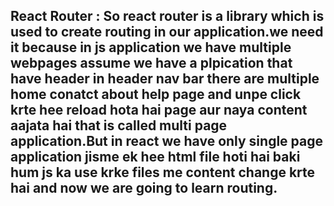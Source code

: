 ## React Router : So react router is a library which is used to create routing in our application.we need it because in js application we have multiple webpages assume we have a plpication that have header in header nav bar there are multiple home conatct about help page and unpe click krte hee reload hota hai page aur naya content aajata hai that is called multi page application.But in react we have only single page application jisme ek hee html file hoti hai baki hum js ka use krke files me content change krte hai and now we are going to learn routing.

